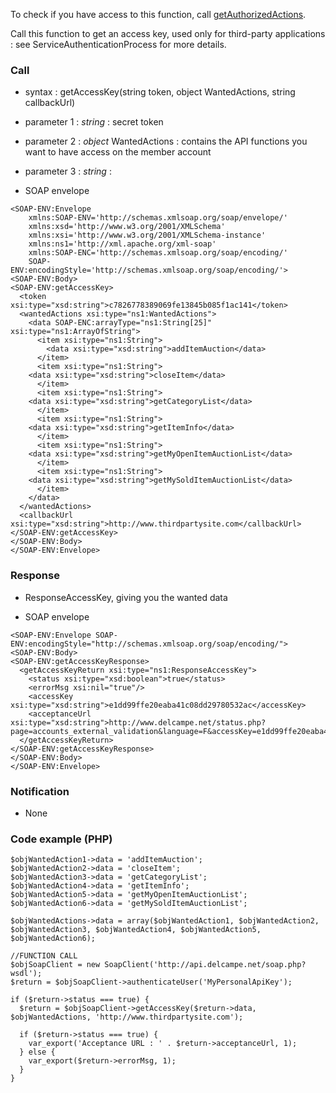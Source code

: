 To check if you have access to this function, call [getAuthorizedActions](getAuthorizedActions.md).

Call this function to get an access key, used only for third-party applications  : see ServiceAuthenticationProcess for more details.

### Call ###

  * syntax : getAccessKey(string token, object WantedActions, string callbackUrl)

  * parameter 1 : _string_ : secret token
  * parameter 2 : _object_ WantedActions : contains the API functions you want to have access on the member account
  * parameter 3 : _string_ :

  * SOAP envelope
```
<SOAP-ENV:Envelope 
    xmlns:SOAP-ENV='http://schemas.xmlsoap.org/soap/envelope/'
    xmlns:xsd='http://www.w3.org/2001/XMLSchema'
    xmlns:xsi='http://www.w3.org/2001/XMLSchema-instance' 
    xmlns:ns1='http://xml.apache.org/xml-soap' 
    xmlns:SOAP-ENC='http://schemas.xmlsoap.org/soap/encoding/' 
    SOAP-ENV:encodingStyle='http://schemas.xmlsoap.org/soap/encoding/'>
<SOAP-ENV:Body>
<SOAP-ENV:getAccessKey>
  <token xsi:type="xsd:string">c7826778389069fe13845b085f1ac141</token>
  <wantedActions xsi:type="ns1:WantedActions">
    <data SOAP-ENC:arrayType="ns1:String[25]" xsi:type="ns1:ArrayOfString">
      <item xsi:type="ns1:String">
        <data xsi:type="xsd:string">addItemAuction</data>
      </item>
      <item xsi:type="ns1:String">
	<data xsi:type="xsd:string">closeItem</data>
      </item>
      <item xsi:type="ns1:String">
	<data xsi:type="xsd:string">getCategoryList</data>
      </item>
      <item xsi:type="ns1:String">
	<data xsi:type="xsd:string">getItemInfo</data>
      </item>
      <item xsi:type="ns1:String">
	<data xsi:type="xsd:string">getMyOpenItemAuctionList</data>
      </item>
      <item xsi:type="ns1:String">
	<data xsi:type="xsd:string">getMySoldItemAuctionList</data>
      </item>
    </data>
  </wantedActions>
  <callbackUrl xsi:type="xsd:string">http://www.thirdpartysite.com</callbackUrl>
</SOAP-ENV:getAccessKey>
</SOAP-ENV:Body>
</SOAP-ENV:Envelope>
```

### Response ###

  * ResponseAccessKey, giving you the wanted data

  * SOAP envelope

```
<SOAP-ENV:Envelope SOAP-ENV:encodingStyle="http://schemas.xmlsoap.org/soap/encoding/">
<SOAP-ENV:Body>
<SOAP-ENV:getAccessKeyResponse>
  <getAccessKeyReturn xsi:type="ns1:ResponseAccessKey">
    <status xsi:type="xsd:boolean">true</status>
    <errorMsg xsi:nil="true"/>
    <accessKey xsi:type="xsd:string">e1dd99ffe20eaba41c08dd29780532ac</accessKey>
    <acceptanceUrl xsi:type="xsd:string">http://www.delcampe.net/status.php?page=accounts_external_validation&language=F&accessKey=e1dd99ffe20eaba41c08dd29780532ac</acceptanceUrl>
  </getAccessKeyReturn>
</SOAP-ENV:getAccessKeyResponse>
</SOAP-ENV:Body>
</SOAP-ENV:Envelope>
```

### Notification ###
  * None

### Code example (PHP) ###
```
$objWantedAction1->data = 'addItemAuction';
$objWantedAction2->data = 'closeItem';
$objWantedAction3->data = 'getCategoryList';
$objWantedAction4->data = 'getItemInfo';
$objWantedAction5->data = 'getMyOpenItemAuctionList';
$objWantedAction6->data = 'getMySoldItemAuctionList';

$objWantedActions->data = array($objWantedAction1, $objWantedAction2, $objWantedAction3, $objWantedAction4, $objWantedAction5, $objWantedAction6);

//FUNCTION CALL
$objSoapClient = new SoapClient('http://api.delcampe.net/soap.php?wsdl');
$return = $objSoapClient->authenticateUser('MyPersonalApiKey');

if ($return->status === true) {
  $return = $objSoapClient->getAccessKey($return->data, $objWantedActions, 'http://www.thirdpartysite.com');

  if ($return->status === true) {
    var_export('Acceptance URL : ' . $return->acceptanceUrl, 1);
  } else {
    var_export($return->errorMsg, 1);
  } 
}
```
